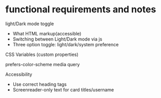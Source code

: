  # functional requirements and notes

 light/Dark mode toggle

 - What HTML markup(accessible)
 - Switching between Light/Dark mode via js
 - Three option toggle: light/dark/system preference

 CSS Variables (custom properties)
  
  prefers-color-scheme media query

  Accessibility
  - Use correct heading tags
  - Screenreader-only text for card titles/username